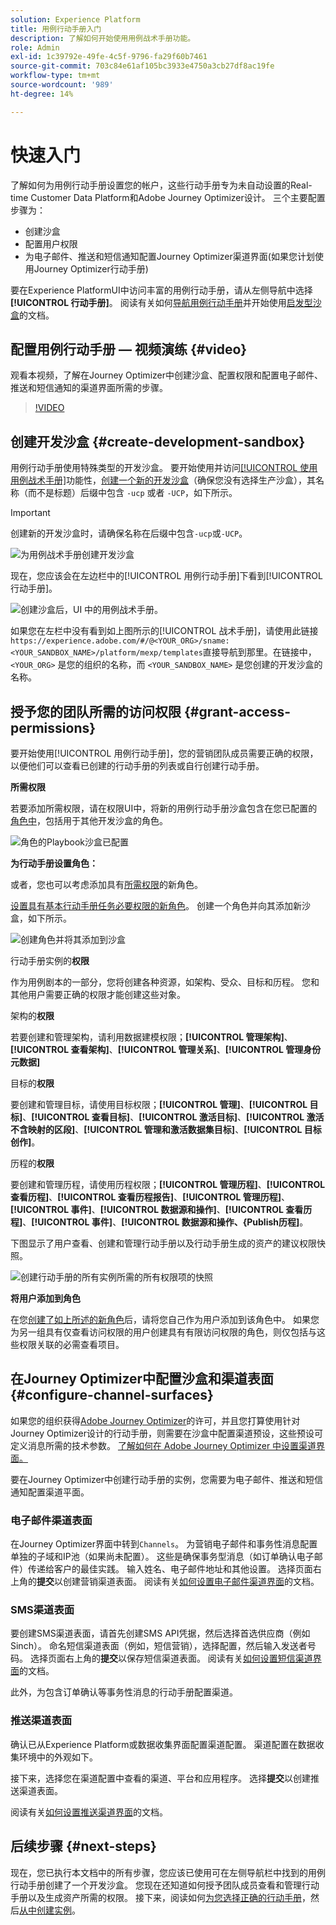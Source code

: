 ```yaml
---
solution: Experience Platform
title: 用例行动手册入门
description: 了解如何开始使用用例战术手册功能。
role: Admin
exl-id: 1c39792e-49fe-4c5f-9796-fa29f60b7461
source-git-commit: 703c84e61af105bc3933e4750a3cb27df8ac19fe
workflow-type: tm+mt
source-wordcount: '989'
ht-degree: 14%

---
```



# 快速入门

了解如何为用例行动手册设置您的帐户，这些行动手册专为未自动设置的Real-time Customer Data Platform和Adobe Journey Optimizer设计。 三个主要配置步骤为：

* 创建沙盒
* 配置用户权限
* 为电子邮件、推送和短信通知配置Journey Optimizer渠道界面(如果您计划使用Journey Optimizer行动手册)

要在Experience PlatformUI中访问丰富的用例行动手册，请从左侧导航中选择&#x200B;**[!UICONTROL 行动手册]**。 阅读有关如何[导航用例行动手册](../playbooks/navigate.md)并开始使用[启发型沙盒](../playbooks/navigate.md)的文档。

## 配置用例行动手册 — 视频演练 {#video}

观看本视频，了解在Journey Optimizer中创建沙盒、配置权限和配置电子邮件、推送和短信通知的渠道界面所需的步骤。

>[!VIDEO](https://video.tv.adobe.com/v/3449836?learn=on&captions=chi_hans)

## 创建开发沙盒 {#create-development-sandbox}

用例行动手册使用特殊类型的开发沙盒。 要开始使用并访问[[!UICONTROL 使用用例战术手册]](/help/use-case-playbooks/playbooks/overview.md)功能性，[创建一个新的开发沙盒](/help/sandboxes/ui/user-guide.md#create)（确保您没有选择生产沙盒），其名称（而不是标题）后缀中包含 `-ucp` 或者 `-UCP`，如下所示。

>[!IMPORTANT]
>
>创建新的开发沙盒时，请确保名称在后缀中包含`-ucp`或`-UCP`。


![为用例战术手册创建开发沙盒](/help/use-case-playbooks/assets/playbooks/get-started/create-sandbox-ucp.png)

现在，您应该会在左边栏中的[!UICONTROL 用例行动手册]下看到[!UICONTROL 行动手册]。

![创建沙盒后，UI 中的用例战术手册。](/help/use-case-playbooks/assets/playbooks/get-started/ucp-sandbox-in-ui.png)

如果您在左栏中没有看到如上图所示的[!UICONTROL 战术手册]，请使用此链接`https://experience.adobe.com/#/@<YOUR_ORG>/sname:<YOUR_SANDBOX_NAME>/platform/mexp/templates`直接导航到那里。在链接中，`<YOUR_ORG>` 是您的组织的名称，而 `<YOUR_SANDBOX_NAME>` 是您创建的开发沙盒的名称。

## 授予您的团队所需的访问权限 {#grant-access-permissions}

要开始使用[!UICONTROL 用例行动手册]，您的营销团队成员需要正确的权限，以便他们可以查看已创建的行动手册的列表或自行创建行动手册。

**所需权限**

若要添加所需权限，请在权限UI中，将新的用例行动手册沙盒包含在您已配置的[角色中](/help/access-control/abac/ui/permissions.md#managing-sandboxes-for-role)，包括用于其他开发沙盒的角色。

![角色的Playbook沙盒已配置](/help/use-case-playbooks/assets/playbooks/get-started/permissions-to-existing-roles.png)

**为行动手册设置角色：**

或者，您也可以考虑添加具有[所需权限](/help/access-control/home.md#sandboxes-and-permissions)的新角色。

[设置具有基本行动手册任务必要权限的新角色](/help/access-control/abac/ui/permissions.md)。 创建一个角色并向其添加新沙盒，如下所示。

![创建角色并将其添加到沙盒](/help/use-case-playbooks/assets/playbooks/get-started/create-new-role.png)

行动手册实例的&#x200B;**权限**

作为用例剧本的一部分，您将创建各种资源，如架构、受众、目标和历程。 您和其他用户需要正确的权限才能创建这些对象。

架构的&#x200B;**权限**

若要创建和管理架构，请利用数据建模权限；**[!UICONTROL 管理架构]**、**[!UICONTROL 查看架构]**、**[!UICONTROL 管理关系]**、**[!UICONTROL 管理身份元数据]**

目标的&#x200B;**权限**

要创建和管理目标，请使用目标权限；**[!UICONTROL 管理]**、**[!UICONTROL 目标]**、**[!UICONTROL 查看目标]**、**[!UICONTROL 激活目标]**、**[!UICONTROL 激活不含映射的区段]**、**[!UICONTROL 管理和激活数据集目标]**、**[!UICONTROL 目标创作]**。

历程的&#x200B;**权限**

要创建和管理历程，请使用历程权限；**[!UICONTROL 管理历程]**、**[!UICONTROL 查看历程]**、**[!UICONTROL 查看历程报告]**、**[!UICONTROL 管理历程]**、**[!UICONTROL 事件]**、**[!UICONTROL 数据源和操作]**、**[!UICONTROL 查看历程]**、**[!UICONTROL 事件]**、**[!UICONTROL 数据源和操作、&lbrace;Publish历程]**。

下图显示了用户查看、创建和管理行动手册以及行动手册生成的资产的建议权限快照。

![创建行动手册的所有实例所需的所有权限项的快照](/help/use-case-playbooks/assets/playbooks/get-started/permission-snapshot.png)

**将用户添加到角色**

在您[创建了如上所述的新角色](/help/access-control/abac/ui/permissions.md#managing-users-for-role)后，请将您自己作为用户添加到该角色中。 如果您为另一组具有仅查看访问权限的用户创建具有有限访问权限的角色，则仅包括与这些权限关联的必需查看项目。

## 在Journey Optimizer中配置沙盒和渠道表面 {#configure-channel-surfaces}

如果您的组织获得[Adobe Journey Optimizer](https://experienceleague.adobe.com/docs/journey-optimizer/using/ajo-home.html?lang=zh-Hans)的许可，并且您打算使用针对Journey Optimizer设计的行动手册，则需要在沙盒中配置渠道预设，这些预设可定义消息所需的技术参数。 [了解如何在 Adobe Journey Optimizer 中设置渠道界面。](https://experienceleague.adobe.com/docs/journey-optimizer/using/configuration/channel-surfaces.html?lang=zh-Hans)

要在Journey Optimizer中创建行动手册的实例，您需要为电子邮件、推送和短信通知配置渠道平面。

### 电子邮件渠道表面

在Journey Optimizer界面中转到`Channels`。 为营销电子邮件和事务性消息配置单独的子域和IP池（如果尚未配置）。 这些是确保事务型消息（如订单确认电子邮件）传递给客户的最佳实践。 输入姓名、电子邮件地址和其他设置。 选择页面右上角的&#x200B;**提交**&#x200B;以创建营销渠道表面。 阅读有关[如何设置电子邮件渠道界面](https://experienceleague.adobe.com/docs/journey-optimizer/using/email/configure-email/email-settings.html?lang=zh-Hans)的文档。

### SMS渠道表面

要创建SMS渠道表面，请首先创建SMS API凭据，然后选择首选供应商（例如Sinch）。 命名短信渠道表面（例如，短信营销），选择配置，然后输入发送者号码。 选择页面右上角的&#x200B;**提交**&#x200B;以保存短信渠道表面。 阅读有关[如何设置短信渠道界面](https://experienceleague.adobe.com/docs/journey-optimizer/using/sms/sms-configuration.html?lang=zh-Hans#message-preset-sms)的文档。

此外，为包含订单确认等事务性消息的行动手册配置渠道。

### 推送渠道表面

确认已从Experience Platform或数据收集界面配置渠道配置。 渠道配置在数据收集环境中的外观如下。

<!-- ![Channel configurations in Data collections](/help/use-case-playbooks/assets/playbooks/get-started/.png) -->

接下来，选择您在渠道配置中查看的渠道、平台和应用程序。 选择&#x200B;**提交**&#x200B;以创建推送渠道表面。

阅读有关[如何设置推送渠道界面](https://experienceleague.adobe.com/docs/journey-optimizer/using/push/push-config/push-configuration.html?lang=zh-Hans)的文档。

## 后续步骤 {#next-steps}

现在，您已执行本文档中的所有步骤，您应该已使用可在左侧导航栏中找到的用例行动手册创建了一个开发沙盒。 您现在还知道如何授予团队成员查看和管理行动手册以及生成资产所需的权限。 接下来，阅读如何[为您选择正确的行动手册](/help/use-case-playbooks/playbooks/choose.md)，然后[从中创建实例](/help/use-case-playbooks/playbooks/create-share-reuse.md)。
